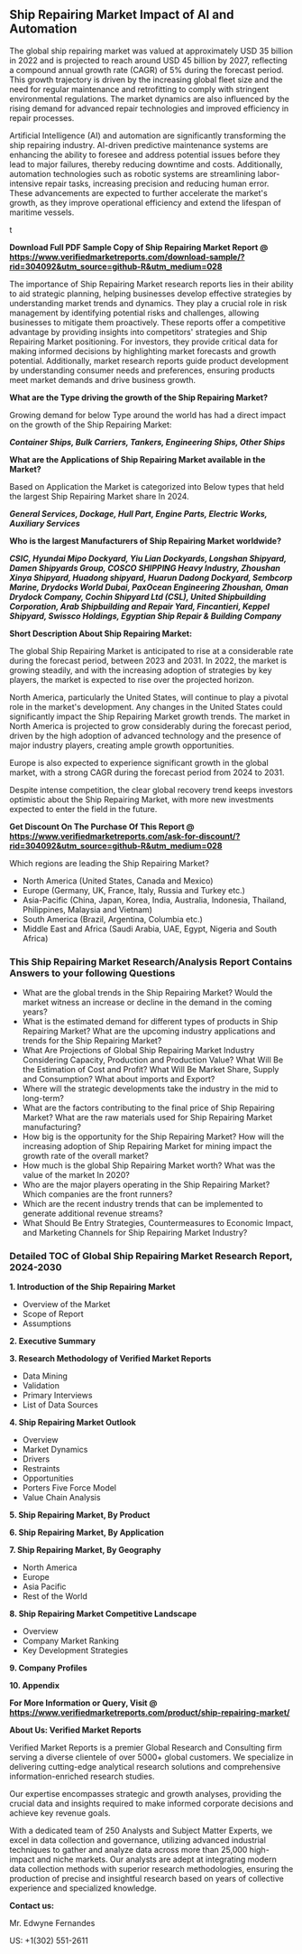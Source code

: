<h2>Ship Repairing Market Impact of AI and Automation</h2><p>The global ship repairing market was valued at approximately USD 35 billion in 2022 and is projected to reach around USD 45 billion by 2027, reflecting a compound annual growth rate (CAGR) of 5% during the forecast period. This growth trajectory is driven by the increasing global fleet size and the need for regular maintenance and retrofitting to comply with stringent environmental regulations. The market dynamics are also influenced by the rising demand for advanced repair technologies and improved efficiency in repair processes.</p><p>Artificial Intelligence (AI) and automation are significantly transforming the ship repairing industry. AI-driven predictive maintenance systems are enhancing the ability to foresee and address potential issues before they lead to major failures, thereby reducing downtime and costs. Additionally, automation technologies such as robotic systems are streamlining labor-intensive repair tasks, increasing precision and reducing human error. These advancements are expected to further accelerate the market's growth, as they improve operational efficiency and extend the lifespan of maritime vessels.</p>t</p><p id="" class=""><strong>Download Full PDF Sample Copy of Ship Repairing Market Report @ <a href="https://www.verifiedmarketreports.com/download-sample/?rid=304092&utm_source=github-R&utm_medium=028" target="_blank">https://www.verifiedmarketreports.com/download-sample/?rid=304092&utm_source=github-R&utm_medium=028</a></strong></p><p>The importance of&nbsp;Ship Repairing Market research reports lies in their ability to aid strategic planning, helping businesses develop effective strategies by understanding market trends and dynamics. They play a crucial role in risk management by identifying potential risks and challenges, allowing businesses to mitigate them proactively. These reports offer a competitive advantage by providing insights into competitors' strategies and Ship Repairing Market positioning. For investors, they provide critical data for making informed decisions by highlighting market forecasts and growth potential. Additionally, market research reports guide product development by understanding consumer needs and preferences, ensuring products meet market demands and drive business growth.</p><p><strong>What are the&nbsp;Type driving the growth of the Ship Repairing Market?</strong></p><p id="" class="">Growing demand for below Type around the world has had a direct impact on the growth of the Ship Repairing Market:</p><em><strong>Container Ships, Bulk Carriers, Tankers, Engineering Ships, Other Ships</strong></em></p><strong>What are the&nbsp;Applications&nbsp;of Ship Repairing Market available in the Market?</strong></p><p id="" class="">Based on Application the Market is categorized into Below types that held the largest Ship Repairing Market share In 2024.</p><em><strong>General Services, Dockage, Hull Part, Engine Parts, Electric Works, Auxiliary Services</strong></em></p><strong>Who is the largest Manufacturers of Ship Repairing Market worldwide?</strong></p><p><em><strong>CSIC, Hyundai Mipo Dockyard, Yiu Lian Dockyards, Longshan Shipyard, Damen Shipyards Group, COSCO SHIPPING Heavy Industry, Zhoushan Xinya Shipyard, Huadong shipyard, Huarun Dadong Dockyard, Sembcorp Marine, Drydocks World Dubai, PaxOcean Engineering Zhoushan, Oman Drydock Company, Cochin Shipyard Ltd (CSL), United Shipbuilding Corporation, Arab Shipbuilding and Repair Yard, Fincantieri, Keppel Shipyard, Swissco Holdings, Egyptian Ship Repair & Building Company</strong></em></p><p id="" class=""><strong>Short Description About Ship Repairing Market:</strong></p><p>The global Ship Repairing Market is anticipated to rise at a considerable rate during the forecast period, between 2023 and 2031. In 2022, the market is growing steadily, and with the increasing adoption of strategies by key players, the market is expected to rise over the projected horizon.</p><p>North America, particularly the United States, will continue to play a pivotal role in the market's development. Any changes in the United States could significantly impact the Ship Repairing Market growth trends. The market in North America is projected to grow considerably during the forecast period, driven by the high adoption of advanced technology and the presence of major industry players, creating ample growth opportunities.</p><p>Europe is also expected to experience significant growth in the global market, with a strong CAGR during the forecast period from 2024 to 2031.</p><p>Despite intense competition, the clear global recovery trend keeps investors optimistic about the Ship Repairing Market, with more new investments expected to enter the field in the future.</p><p id="" class=""><strong>Get Discount On The Purchase Of This Report @ <a href="https://www.verifiedmarketreports.com/ask-for-discount/?rid=304092&utm_source=github-R&utm_medium=028" target="_blank">https://www.verifiedmarketreports.com/ask-for-discount/?rid=304092&utm_source=github-R&utm_medium=028</a></strong></p>Which regions are leading the Ship Repairing Market?</p><ul><li>North America (United States, Canada and Mexico)</li><li>Europe (Germany, UK, France, Italy, Russia and Turkey etc.)</li><li>Asia-Pacific (China, Japan, Korea, India, Australia, Indonesia, Thailand, Philippines, Malaysia and Vietnam)</li><li>South America (Brazil, Argentina, Columbia etc.)</li><li>Middle East and Africa (Saudi Arabia, UAE, Egypt, Nigeria and South Africa)</li></ul><h3 id="" class="">This Ship Repairing Market Research/Analysis Report Contains Answers to your following Questions</h3><ul><li>What are the global trends in the Ship Repairing Market? Would the market witness an increase or decline in the demand in the coming years?</li><li>What is the estimated demand for different types of products in Ship Repairing Market? What are the upcoming industry applications and trends for the Ship Repairing Market?</li><li>What Are Projections of Global Ship Repairing Market Industry Considering Capacity, Production and Production Value? What Will Be the Estimation of Cost and Profit? What Will Be Market Share, Supply and Consumption? What about imports and Export?</li><li>Where will the strategic developments take the industry in the mid to long-term?</li><li>What are the factors contributing to the final price of Ship Repairing Market? What are the raw materials used for Ship Repairing Market manufacturing?</li><li>How big is the opportunity for the Ship Repairing Market? How will the increasing adoption of Ship Repairing Market for mining impact the growth rate of the overall market?</li><li>How much is the global Ship Repairing Market worth? What was the value of the market In 2020?</li><li>Who are the major players operating in the Ship Repairing Market? Which companies are the front runners?</li><li>Which are the recent industry trends that can be implemented to generate additional revenue streams?</li><li>What Should Be Entry Strategies, Countermeasures to Economic Impact, and Marketing Channels for Ship Repairing Market Industry?</li></ul><h3 id="" class="">Detailed TOC of Global Ship Repairing Market Research Report, 2024-2030</h3><p id="" class=""><strong>1. Introduction of the Ship Repairing Market</strong></p><ul><li>Overview of the Market</li><li>Scope of Report</li><li>Assumptions</li></ul><p id="" class=""><strong>2. Executive Summary</strong></p><p id="" class=""><strong>3. Research Methodology of Verified Market Reports</strong></p><ul><li>Data Mining</li><li>Validation</li><li>Primary Interviews</li><li>List of Data Sources</li></ul><p id="" class=""><strong>4. Ship Repairing Market Outlook</strong></p><ul><li>Overview</li><li>Market Dynamics</li><li>Drivers</li><li>Restraints</li><li>Opportunities</li><li>Porters Five Force Model</li><li>Value Chain Analysis</li></ul><p id="" class=""><strong>5. Ship Repairing Market, By Product</strong></p><p id="" class=""><strong>6. Ship Repairing Market, By Application</strong></p><p id="" class=""><strong>7. Ship Repairing Market, By Geography</strong></p><ul><li>North America</li><li>Europe</li><li>Asia Pacific</li><li>Rest of the World</li></ul><p id="" class=""><strong>8. Ship Repairing Market Competitive Landscape</strong></p><ul><li>Overview</li><li>Company Market Ranking</li><li>Key Development Strategies</li></ul><p id="" class=""><strong>9. Company Profiles</strong></p><p id="" class=""><strong>10. Appendix</strong></p><p id="" class=""><strong>For More Information or Query, Visit @ <a href="https://www.verifiedmarketreports.com/product/ship-repairing-market/" target="_blank">https://www.verifiedmarketreports.com/product/ship-repairing-market/</a></strong></p><p id="" class=""><strong>About Us: Verified Market Reports</strong></p><p id="" class="">Verified Market Reports is a premier Global Research and Consulting firm serving a diverse clientele of over 5000+ global customers. We specialize in delivering cutting-edge analytical research solutions and comprehensive information-enriched research studies.</p><p id="" class="">Our expertise encompasses strategic and growth analyses, providing the crucial data and insights required to make informed corporate decisions and achieve key revenue goals.</p><p id="" class="">With a dedicated team of 250 Analysts and Subject Matter Experts, we excel in data collection and governance, utilizing advanced industrial techniques to gather and analyze data across more than 25,000 high-impact and niche markets. Our analysts are adept at integrating modern data collection methods with superior research methodologies, ensuring the production of precise and insightful research based on years of collective experience and specialized knowledge.</p><p id="" class=""><strong>Contact us:</strong></p><p id="" class="">Mr. Edwyne Fernandes</p><p id="" class="">US: +1(302) 551-2611</p>